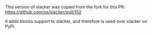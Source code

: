This version of slacker was copied from the fork for this PR: https://github.com/os/slacker/pull/152

It adds blocks support to slacker, and therefore is used over slacker on PyPi.
